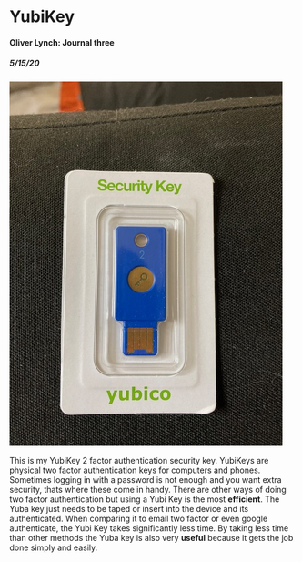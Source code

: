 # YubiKey
#### Oliver Lynch: Journal three
##### 5/15/20

![Yubi Key](key1.jpeg "key")

This is my YubiKey 2 factor authentication security key. YubiKeys are physical two factor authentication keys for computers and phones. Sometimes logging in with a password is not enough and you want extra security, thats where these come in handy. There are other ways of doing two factor authentication but using a Yubi Key is the most **efficient**. The Yuba key just needs to be  taped or insert into the device and its authenticated. When comparing it to email two factor or even google authenticate, the Yubi Key takes significantly less time. By taking less time than other methods the Yuba key is also very **useful** because it gets the job done simply and easily. 
